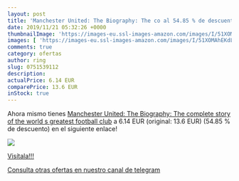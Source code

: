 ```yaml
---
layout: post
title: 'Manchester United: The Biography: The co al 54.85 % de descuento'
date: 2019/11/21 05:32:26 +0000
thumbnailImage: 'https://images-eu.ssl-images-amazon.com/images/I/51XOMAhEKdL._SL200_.jpg'
images: [ 'https://images-eu.ssl-images-amazon.com/images/I/51XOMAhEKdL._SL200_.jpg' ]
comments: true
category: ofertas
author: ring
slug: 0751539112
description:
actualPrice: 6.14 EUR
comparePrice: 13.6 EUR
inStock: true
---
```


Ahora mismo tienes [Manchester United: The Biography: The complete story of the world s greatest football club](https://www.amazon.com/dp/0751539112/?tag=redken08-20) a 6.14 EUR (original: 13.6 EUR) (54.85 %  de descuento) en el siguiente enlace!

[![](https://images-eu.ssl-images-amazon.com/images/I/51XOMAhEKdL._SL200_.jpg)](https://www.amazon.com/dp/0751539112/?tag=redken08-20)

[Visítala!!!](https://www.amazon.com/dp/0751539112/?tag=redken08-20)

[Consulta otras ofertas en nuestro canal de telegram](https://t.me/s/ofertas25)
